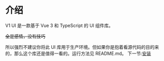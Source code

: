 # 介绍
V1 UI 是一款基于 Vue 3 和 TypeScript 的 UI 组件库。

~~全是感情，没有技巧~~

所以强烈不建议你将此 UI 库用于生产环境。但如果你是抱着看源代码的目的来的，那么这个库还是值得一看的。运行方法见 README.md。
下一节:[安装](#/doc/install)